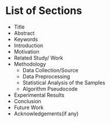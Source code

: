# List of Sections

- Title
- Abstract
- Keywords
- Introduction
- Motivation
- Related Study/ Work
- Methodology
  - Data Collection/Source
  - Data Preprocessing
  - Statistical Analysis of the Samples
  - Algorithm Pseudocode
 - Experimental Results
 - Conclusion
 - Future Work
 - Acknowledgements(if any)
